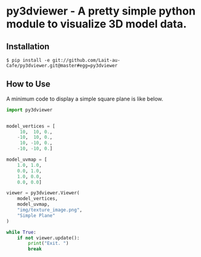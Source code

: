 # py3dviewer - A pretty simple python module to visualize 3D model data. 

## Installation

```
$ pip install -e git://github.com/Lait-au-Cafe/py3dviewer.git@master#egg=py3dviewer
```

## How to Use

A minimum code to display a simple square plane is like below. 

```Python
import py3dviewer


model_vertices = [
	 10,  10, 0., 
	-10,  10, 0., 
	 10, -10, 0., 
	-10, -10, 0.]

model_uvmap = [
	1.0, 1.0, 
	0.0, 1.0, 
	1.0, 0.0, 
	0.0, 0.0]

viewer = py3dviewer.Viewer(
	model_vertices, 
	model_uvmap, 
	"img/texture_image.png", 
	"Simple Plane"
)

while True:
	if not viewer.update():
		print("Exit. ")
		break
```
